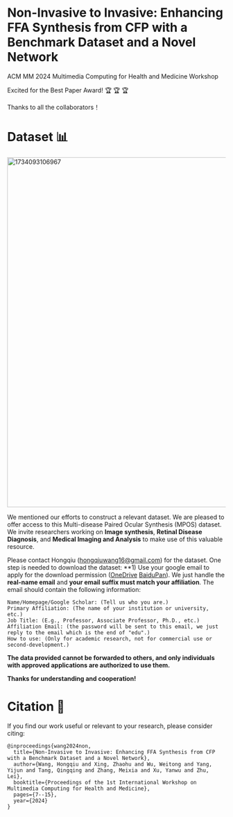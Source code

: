 # Non-Invasive to Invasive: Enhancing FFA Synthesis from CFP with a Benchmark Dataset and a Novel Network
ACM MM 2024 Multimedia Computing for Health and Medicine Workshop

Excited for the Best Paper Award! 🏆 🏆 🏆

Thanks to all the collaborators！

# Dataset 📊
<img width="806" alt="1734093106967" src="https://github.com/user-attachments/assets/77d138ab-7ad1-4656-9d58-a03737794249" />


We mentioned our efforts to construct a relevant dataset. We are pleased to offer access to this Multi-disease Paired Ocular Synthesis (MPOS)
dataset. We invite researchers working on **Image synthesis**, **Retinal Disease Diagnosis**, and **Medical Imaging and Analysis** to make use of this valuable resource. 

Please contact Hongqiu (hongqiuwang16@gmail.com) for the dataset. One step is needed to download the dataset: **1) Use your google email to apply for the download permission ([OneDrive](https://hkustgz-my.sharepoint.com/my?id=%2Fpersonal%2Fhwang007%5Fconnect%5Fhkust%2Dgz%5Fedu%5Fcn%2FDocuments%2F24MM%2DCFP%2DFFA&sortField=FileLeafRef&isAscending=true) [BaiduPan](https://pan.baidu.com/s/1NvwP1LvYAUKyvd5VdwZTCA)). We just handle the **real-name email** and **your email suffix must match your affiliation**. The email should contain the following information:

    Name/Homepage/Google Scholar: (Tell us who you are.)
    Primary Affiliation: (The name of your institution or university, etc.)
    Job Title: (E.g., Professor, Associate Professor, Ph.D., etc.)
    Affiliation Email: (the password will be sent to this email, we just reply to the email which is the end of "edu".)
    How to use: (Only for academic research, not for commercial use or second-development.)
**The data provided cannot be forwarded to others, and only individuals with approved applications are authorized to use them.**

**Thanks for understanding and cooperation!**

# Citation 📖

If you find our work useful or relevant to your research, please consider citing:
```
@inproceedings{wang2024non,
  title={Non-Invasive to Invasive: Enhancing FFA Synthesis from CFP with a Benchmark Dataset and a Novel Network},
  author={Wang, Hongqiu and Xing, Zhaohu and Wu, Weitong and Yang, Yijun and Tang, Qingqing and Zhang, Meixia and Xu, Yanwu and Zhu, Lei},
  booktitle={Proceedings of the 1st International Workshop on Multimedia Computing for Health and Medicine},
  pages={7--15},
  year={2024}
}
```
